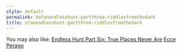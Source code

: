 ```yaml
---
style: default
permalink: Xofanendlesshunt-partthree-riddlesfromthedark
title: ofanendlesshunt-partthree-riddlesfromthedark
---
```

You may also like:
[Endless Hunt Part Six: True Places Never Are](http://scp-wiki.net/ofanendlesshunt-partsix-trueplacesneverare)
[Ecce Perago](http://scp-wiki.net/ecceperago)